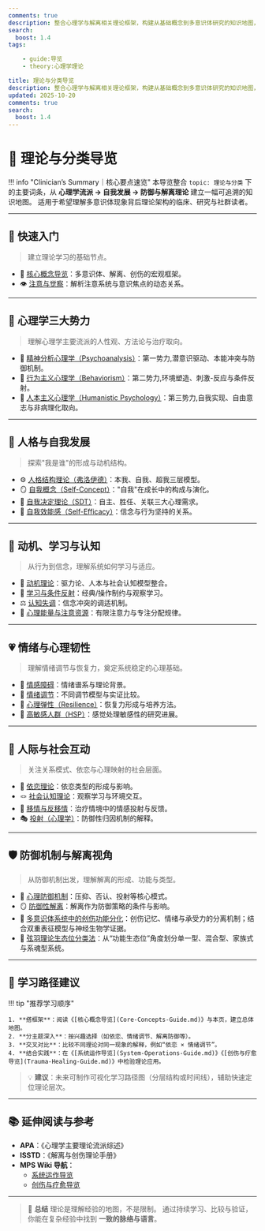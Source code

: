 ```yaml
---
comments: true
description: 整合心理学与解离相关理论框架，构建从基础概念到多意识体研究的知识地图，帮助读者建立系统化理解路径。
search:
  boost: 1.4
tags:

    - guide:导览
    - theory:心理学理论

title: 理论与分类导览
description: 整合心理学与解离相关理论框架，构建从基础概念到多意识体研究的知识地图，帮助读者建立系统化理解路径。
updated: 2025-10-20
comments: true
search:
  boost: 1.4
---
```


# 🧩 理论与分类导览

!!! info "Clinician’s Summary｜核心要点速览"
    本导览整合 `topic: 理论与分类` 下的主要词条，从 **心理学流派 → 自我发展 → 防御与解离理论**
    建立一幅可追溯的知识地图。
    适用于希望理解多意识体现象背后理论架构的临床、研究与社群读者。

---

## 🚀 快速入门

> 建立理论学习的基础节点。

- 🧭 [核心概念导览](Core-Concepts-Guide.md)：多意识体、解离、创伤的宏观框架。
- 👁️ [注意与觉察](Attention-Awareness.md)：解析注意系统与意识焦点的动态关系。

---

## 🧠 心理学三大势力

> 理解心理学主要流派的人性观、方法论与治疗取向。

- 🧠 [精神分析心理学（Psychoanalysis）](Psychoanalysis.md)：第一势力,潜意识驱动、本能冲突与防御机制。
- 🧪 [行为主义心理学（Behaviorism）](Behaviorism.md)：第二势力,环境塑造、刺激-反应与条件反射。
- 🌼 [人本主义心理学（Humanistic Psychology）](Humanistic-Psychology.md)：第三势力,自我实现、自由意志与非病理化取向。

---

## 🧠 人格与自我发展

> 探索"我是谁"的形成与动机结构。

- ⚙️ [人格结构理论（弗洛伊德）](Personality-Structure-Theory.md)：本我、自我、超我三层模型。
- 🪞 [自我概念（Self-Concept）](Self-Concept.md)："自我"在成长中的构成与演化。
- 🔑 [自我决定理论（SDT）](Self-Determination-Theory.md)：自主、胜任、关联三大心理需求。
- 💪 [自我效能感（Self-Efficacy）](Self-Efficacy.md)：信念与行为坚持的关系。

---

## 🔄 动机、学习与认知

> 从行为到信念，理解系统如何学习与适应。

- 🚀 [动机理论](Motivation-Theories.md)：驱力论、人本与社会认知模型整合。
- 🧩 [学习与条件反射](Learning-Conditioning.md)：经典/操作制约与观察学习。
- ⚖️ [认知失调](Cognitive-Dissonance.md)：信念冲突的调适机制。
- 🔋 [心理能量与注意资源](Psychic-Energy-Attention.md)：有限注意力与专注分配规律。

---

## 💗 情绪与心理韧性

> 理解情绪调节与恢复力，奠定系统稳定的心理基础。

- 🌈 [情感障碍](Mood-Disorders.md)：情绪谱系与理论背景。
- 🌿 [情绪调节](Emotion-Regulation.md)：不同调节模型与实证比较。
- 🧘 [心理弹性（Resilience）](Psychological-Resilience.md)：恢复力形成与培养方法。
- 🦋 [高敏感人群（HSP）](Highly-Sensitive-Person.md)：感觉处理敏感性的研究进展。

---

## 🤝 人际与社会互动

> 关注关系模式、依恋与心理映射的社会层面。

- 🧸 [依恋理论](Attachment-Theory.md)：依恋类型的形成与影响。
- 🪢 [社会认知理论](Social-Cognitive-Theory.md)：观察学习与环境交互。
- 💬 [移情与反移情](Transference-Countertransference.md)：治疗情境中的情感投射与反馈。
- 🎭 [投射（心理学）](Projection-Psychology.md)：防御性归因机制的解释。

---

## 🛡️ 防御机制与解离视角

> 从防御机制出发，理解解离的形成、功能与类型。

- 🧩 [心理防御机制](Defense-Mechanisms.md)：压抑、否认、投射等核心模式。
- 🪞 [防御性解离](Defensive-Dissociation.md)：解离作为防御策略的条件与影响。
- 🧬 [多意识体系统中的创伤功能分化](Functional-Dissociation-of-Trauma-in-Plural-Systems.md)：创伤记忆、情绪与承受力的分离机制；结合双重表征模型与神经生物学证据。
- 🧭 [弦羽理论生态位分类法](Xianyu-Theory-Niche-Classification.md)：从“功能生态位”角度划分单一型、混合型、家族式与系魂型系统。

---

## 🧩 学习路径建议

!!! tip "推荐学习顺序"

    1. **搭框架**：阅读《[核心概念导览](Core-Concepts-Guide.md)》与本页，建立总体地图。
    2. **分主题深入**：按兴趣选择（如依恋、情绪调节、解离防御等）。
    3. **交叉对比**：比较不同理论对同一现象的解释，例如“依恋 × 情绪调节”。
    4. **结合实践**：在《[系统运作导览](System-Operations-Guide.md)》《[创伤与疗愈导览](Trauma-Healing-Guide.md)》中检验理论应用。

> 💡 **建议**：未来可制作可视化学习路径图（分层结构或时间线），辅助快速定位理论层次。

---

## 📚 延伸阅读与参考

- **APA**：《心理学主要理论流派综述》
- **ISSTD**：《解离与创伤理论手册》
- **MPS Wiki 导航**：
    - [系统运作导览](System-Operations-Guide.md)
    - [创伤与疗愈导览](Trauma-Healing-Guide.md)

---

> 🧭 **总结**
> 理论是理解经验的地图，不是限制。
> 通过持续学习、比较与验证，
> 你能在复杂经验中找到 **一致的脉络与语言**。
